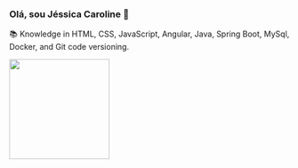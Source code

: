 ### Olá, sou Jéssica Caroline 👋

📚  Knowledge in HTML, CSS, JavaScript, Angular, Java, Spring Boot, MySql, Docker, and Git code versioning.

<div>
  <img height="180em" src="https://github-readme-stats.vercel.app/api/top-langs/?username=carolineoliveiraa&layout=compact&langs_count=16&theme=dark"/>
</div>

